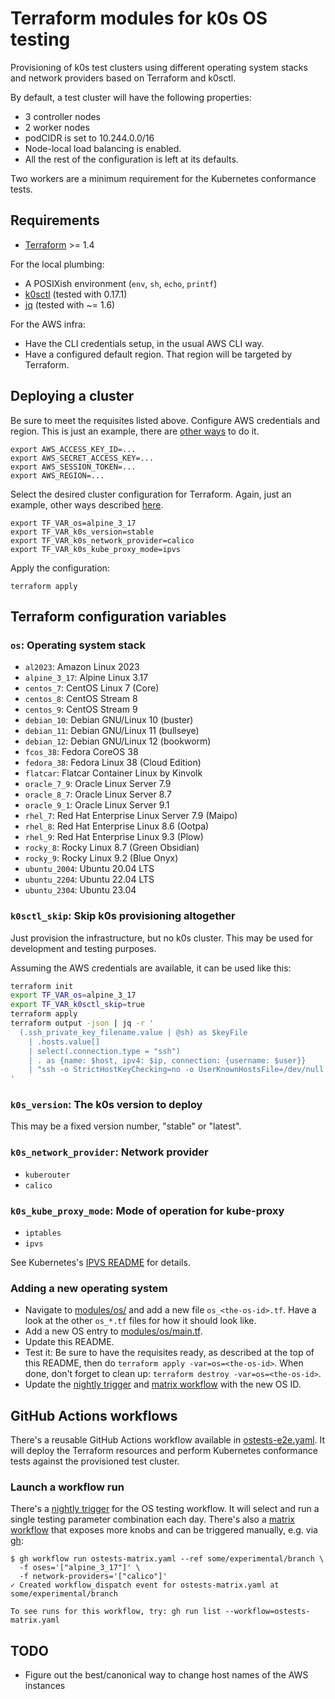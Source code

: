 # Terraform modules for k0s OS testing

Provisioning of k0s test clusters using different operating system stacks and
network providers based on Terraform and k0sctl.

By default, a test cluster will have the following properties:

* 3 controller nodes
* 2 worker nodes
* podCIDR is set to 10.244.0.0/16
* Node-local load balancing is enabled.
* All the rest of the configuration is left at its defaults.

Two workers are a minimum requirement for the Kubernetes conformance tests.

## Requirements

* [Terraform] >= 1.4

For the local plumbing:

* A POSIXish environment (`env`, `sh`, `echo`, `printf`)
* [k0sctl] (tested with 0.17.1)
* [jq] (tested with ~= 1.6)

For the AWS infra:

* Have the CLI credentials setup, in the usual AWS CLI way.
* Have a configured default region. That region will be targeted by Terraform.

[Terraform]: https://developer.hashicorp.com/terraform
[k0sctl]: https://github.com/k0sproject/k0sctl/
[jq]: https://jqlang.github.io/jq/

## Deploying a cluster

Be sure to meet the requisites listed above. Configure AWS credentials and
region. This is just an example, there are [other ways][aws-config] to do it.

```shell
export AWS_ACCESS_KEY_ID=...
export AWS_SECRET_ACCESS_KEY=...
export AWS_SESSION_TOKEN=...
export AWS_REGION=...
```

Select the desired cluster configuration for Terraform. Again, just an example,
other ways described [here][tf-config].

```shell
export TF_VAR_os=alpine_3_17
export TF_VAR_k0s_version=stable
export TF_VAR_k0s_network_provider=calico
export TF_VAR_k0s_kube_proxy_mode=ipvs
```

[aws-config]: https://docs.aws.amazon.com/cli/latest/userguide/cli-chap-configure.html
[tf-config]: https://developer.hashicorp.com/terraform/language/values/variables#assigning-values-to-root-module-variables

Apply the configuration:

```shell
terraform apply
```

## Terraform configuration variables

### `os`: Operating system stack

* `al2023`: Amazon Linux 2023
* `alpine_3_17`: Alpine Linux 3.17
* `centos_7`: CentOS Linux 7 (Core)
* `centos_8`: CentOS Stream 8
* `centos_9`: CentOS Stream 9
* `debian_10`: Debian GNU/Linux 10 (buster)
* `debian_11`: Debian GNU/Linux 11 (bullseye)
* `debian_12`: Debian GNU/Linux 12 (bookworm)
* `fcos_38`: Fedora CoreOS 38
* `fedora_38`: Fedora Linux 38 (Cloud Edition)
* `flatcar`: Flatcar Container Linux by Kinvolk
* `oracle_7_9`: Oracle Linux Server 7.9
* `oracle_8_7`: Oracle Linux Server 8.7
* `oracle_9_1`: Oracle Linux Server 9.1
* `rhel_7`: Red Hat Enterprise Linux Server 7.9 (Maipo)
* `rhel_8`: Red Hat Enterprise Linux 8.6 (Ootpa)
* `rhel_9`: Red Hat Enterprise Linux 9.3 (Plow)
* `rocky_8`: Rocky Linux 8.7 (Green Obsidian)
* `rocky_9`: Rocky Linux 9.2 (Blue Onyx)
* `ubuntu_2004`: Ubuntu 20.04 LTS
* `ubuntu_2204`: Ubuntu 22.04 LTS
* `ubuntu_2304`: Ubuntu 23.04

### `k0sctl_skip`: Skip k0s provisioning altogether

Just provision the infrastructure, but no k0s cluster. This may be used for
development and testing purposes.

Assuming the AWS credentials are available, it can be used like this:

```sh
terraform init
export TF_VAR_os=alpine_3_17
export TF_VAR_k0sctl_skip=true
terraform apply
terraform output -json | jq -r '
  (.ssh_private_key_filename.value | @sh) as $keyFile
    | .hosts.value[]
    | select(.connection.type = "ssh")
    | . as {name: $host, ipv4: $ip, connection: {username: $user}}
    | "ssh -o StrictHostKeyChecking=no -o UserKnownHostsFile=/dev/null -i \($keyFile) \($user)@\($ip) # \($host)"
'
```

### `k0s_version`: The k0s version to deploy

This may be a fixed version number, "stable" or "latest".

### `k0s_network_provider`: Network provider

* `kuberouter`
* `calico`

### `k0s_kube_proxy_mode`: Mode of operation for kube-proxy

* `iptables`
* `ipvs`

See Kubernetes's [IPVS README] for details.

[IPVS README]: https://github.com/kubernetes/kubernetes/blob/master/pkg/proxy/ipvs/README.md

### Adding a new operating system

* Navigate to [modules/os/](modules/os/) and add a new file `os_<the-os-id>.tf`.
  Have a look at the other `os_*.tf` files for how it should look like.
* Add a new OS entry to [modules/os/main.tf](modules/os/main.tf).
* Update this README.
* Test it: Be sure to have the requisites ready, as described at the top of this
  README, then do `terraform apply -var=os=<the-os-id>`. When done, don't
  forget to clean up: `terraform destroy -var=os=<the-os-id>`.
* Update the [nightly trigger] and [matrix workflow] with the new OS ID.

## GitHub Actions workflows

There's a reusable GitHub Actions workflow available in [ostests-e2e.yaml]. It
will deploy the Terraform resources and perform Kubernetes conformance tests
against the provisioned test cluster.

[ostests-e2e.yaml]: ../../.github/workflows/ostests-e2e.yaml

### Launch a workflow run

There's a [nightly trigger] for the OS testing workflow. It will select and run
a single testing parameter combination each day. There's also a [matrix
workflow] that exposes more knobs and can be triggered manually, e.g. via [gh]:

```console
$ gh workflow run ostests-matrix.yaml --ref some/experimental/branch \
  -f oses='["alpine_3_17"]' \
  -f network-providers='["calico"]'
✓ Created workflow_dispatch event for ostests-matrix.yaml at some/experimental/branch

To see runs for this workflow, try: gh run list --workflow=ostests-matrix.yaml
```

[gh]: https://github.com/cli/cli

## TODO

* Figure out the best/canonical way to change host names of the AWS instances

[nightly trigger]: ../../.github/workflows/ostests-nightly.yaml
[matrix workflow]: ../../.github/workflows/ostests-matrix.yaml
